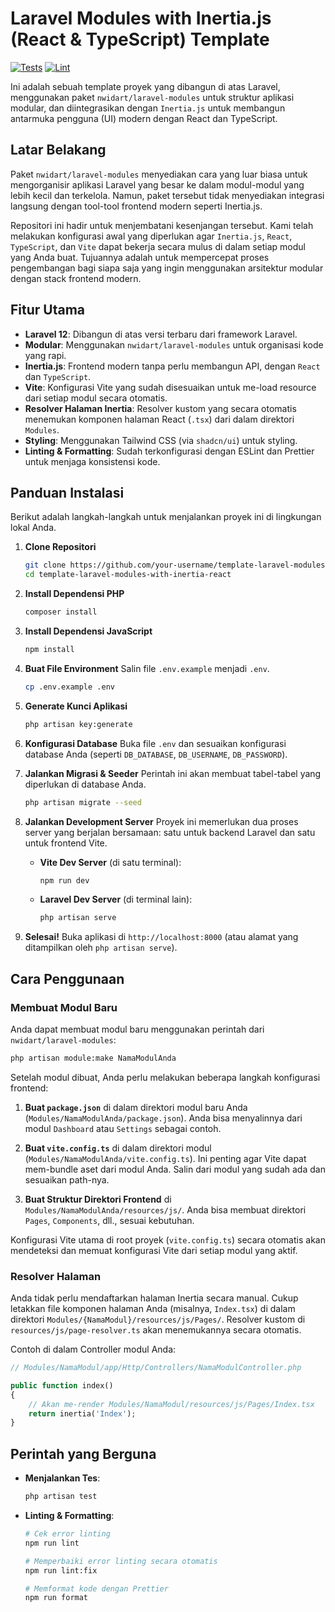 # Laravel Modules with Inertia.js (React & TypeScript) Template

[![Tests](https://github.com/ElyaNur/template-laravel-modules-with-inertia-react/actions/workflows/tests.yml/badge.svg)](https://github.com/ElyaNur/template-laravel-modules-with-inertia-react/actions/workflows/tests.yml)
[![Lint](https://github.com/ElyaNur/template-laravel-modules-with-inertia-react/actions/workflows/lint.yml/badge.svg)](https://github.com/ElyaNur/template-laravel-modules-with-inertia-react/actions/workflows/lint.yml)

Ini adalah sebuah template proyek yang dibangun di atas Laravel, menggunakan paket `nwidart/laravel-modules` untuk struktur aplikasi modular, dan diintegrasikan dengan `Inertia.js` untuk membangun antarmuka pengguna (UI) modern dengan React dan TypeScript.

## Latar Belakang

Paket `nwidart/laravel-modules` menyediakan cara yang luar biasa untuk mengorganisir aplikasi Laravel yang besar ke dalam modul-modul yang lebih kecil dan terkelola. Namun, paket tersebut tidak menyediakan integrasi langsung dengan tool-tool frontend modern seperti Inertia.js.

Repositori ini hadir untuk menjembatani kesenjangan tersebut. Kami telah melakukan konfigurasi awal yang diperlukan agar `Inertia.js`, `React`, `TypeScript`, dan `Vite` dapat bekerja secara mulus di dalam setiap modul yang Anda buat. Tujuannya adalah untuk mempercepat proses pengembangan bagi siapa saja yang ingin menggunakan arsitektur modular dengan stack frontend modern.

## Fitur Utama

- **Laravel 12**: Dibangun di atas versi terbaru dari framework Laravel.
- **Modular**: Menggunakan `nwidart/laravel-modules` untuk organisasi kode yang rapi.
- **Inertia.js**: Frontend modern tanpa perlu membangun API, dengan `React` dan `TypeScript`.
- **Vite**: Konfigurasi Vite yang sudah disesuaikan untuk me-load resource dari setiap modul secara otomatis.
- **Resolver Halaman Inertia**: Resolver kustom yang secara otomatis menemukan komponen halaman React (`.tsx`) dari dalam direktori `Modules`.
- **Styling**: Menggunakan Tailwind CSS (via `shadcn/ui`) untuk styling.
- **Linting & Formatting**: Sudah terkonfigurasi dengan ESLint dan Prettier untuk menjaga konsistensi kode.

## Panduan Instalasi

Berikut adalah langkah-langkah untuk menjalankan proyek ini di lingkungan lokal Anda.

1.  **Clone Repositori**
    ```bash
    git clone https://github.com/your-username/template-laravel-modules-with-inertia-react.git
    cd template-laravel-modules-with-inertia-react
    ```

2.  **Install Dependensi PHP**
    ```bash
    composer install
    ```

3.  **Install Dependensi JavaScript**
    ```bash
    npm install
    ```

4.  **Buat File Environment**
    Salin file `.env.example` menjadi `.env`.
    ```bash
    cp .env.example .env
    ```

5.  **Generate Kunci Aplikasi**
    ```bash
    php artisan key:generate
    ```

6.  **Konfigurasi Database**
    Buka file `.env` dan sesuaikan konfigurasi database Anda (seperti `DB_DATABASE`, `DB_USERNAME`, `DB_PASSWORD`).

7.  **Jalankan Migrasi & Seeder**
    Perintah ini akan membuat tabel-tabel yang diperlukan di database Anda.
    ```bash
    php artisan migrate --seed
    ```

8.  **Jalankan Development Server**
    Proyek ini memerlukan dua proses server yang berjalan bersamaan: satu untuk backend Laravel dan satu untuk frontend Vite.

    - **Vite Dev Server** (di satu terminal):
      ```bash
      npm run dev
      ```
    - **Laravel Dev Server** (di terminal lain):
      ```bash
      php artisan serve
      ```

9.  **Selesai!**
    Buka aplikasi di `http://localhost:8000` (atau alamat yang ditampilkan oleh `php artisan serve`).

## Cara Penggunaan

### Membuat Modul Baru

Anda dapat membuat modul baru menggunakan perintah dari `nwidart/laravel-modules`:

```bash
php artisan module:make NamaModulAnda
```

Setelah modul dibuat, Anda perlu melakukan beberapa langkah konfigurasi frontend:

1.  **Buat `package.json`** di dalam direktori modul baru Anda (`Modules/NamaModulAnda/package.json`). Anda bisa menyalinnya dari modul `Dashboard` atau `Settings` sebagai contoh.

2.  **Buat `vite.config.ts`** di dalam direktori modul (`Modules/NamaModulAnda/vite.config.ts`). Ini penting agar Vite dapat mem-bundle aset dari modul Anda. Salin dari modul yang sudah ada dan sesuaikan path-nya.

3.  **Buat Struktur Direktori Frontend** di `Modules/NamaModulAnda/resources/js/`. Anda bisa membuat direktori `Pages`, `Components`, dll., sesuai kebutuhan.

Konfigurasi Vite utama di root proyek (`vite.config.ts`) secara otomatis akan mendeteksi dan memuat konfigurasi Vite dari setiap modul yang aktif.

### Resolver Halaman

Anda tidak perlu mendaftarkan halaman Inertia secara manual. Cukup letakkan file komponen halaman Anda (misalnya, `Index.tsx`) di dalam direktori `Modules/{NamaModul}/resources/js/Pages/`. Resolver kustom di `resources/js/page-resolver.ts` akan menemukannya secara otomatis.

Contoh di dalam Controller modul Anda:

```php
// Modules/NamaModul/app/Http/Controllers/NamaModulController.php

public function index()
{
    // Akan me-render Modules/NamaModul/resources/js/Pages/Index.tsx
    return inertia('Index');
}
```

## Perintah yang Berguna

- **Menjalankan Tes**:
  ```bash
  php artisan test
  ```

- **Linting & Formatting**:
  ```bash
  # Cek error linting
  npm run lint

  # Memperbaiki error linting secara otomatis
  npm run lint:fix

  # Memformat kode dengan Prettier
  npm run format
  ```
